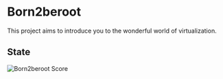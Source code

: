 # Born2beroot

This project aims to introduce you to the wonderful world of virtualization. 

## State

![Born2beroot Score](https://img.shields.io/badge/Score-125%2F125-brightgreen?style=for-the-badge)
